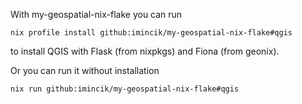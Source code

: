 With my-geospatial-nix-flake you can run

```
nix profile install github:imincik/my-geospatial-nix-flake#qgis
```

to install QGIS with Flask (from nixpkgs) and Fiona (from geonix).


Or you can run it without installation 

```
nix run github:imincik/my-geospatial-nix-flake#qgis
```
